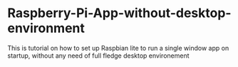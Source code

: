 # Raspberry-Pi-App-without-desktop-environment
This is tutorial on how to set up Raspbian lite to run a single window app on startup, without any need of full fledge desktop environement
